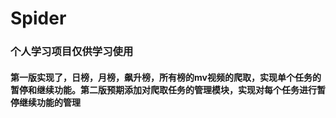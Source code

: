 # Spider
### 个人学习项目仅供学习使用
#### 第一版实现了，日榜，月榜，飙升榜，所有榜的mv视频的爬取，实现单个任务的暂停和继续功能。第二版预期添加对爬取任务的管理模块，实现对每个任务进行暂停继续功能的管理
